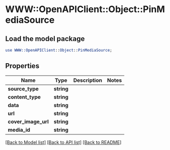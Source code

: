 # WWW::OpenAPIClient::Object::PinMediaSource

## Load the model package
```perl
use WWW::OpenAPIClient::Object::PinMediaSource;
```

## Properties
Name | Type | Description | Notes
------------ | ------------- | ------------- | -------------
**source_type** | **string** |  | 
**content_type** | **string** |  | 
**data** | **string** |  | 
**url** | **string** |  | 
**cover_image_url** | **string** |  | 
**media_id** | **string** |  | 

[[Back to Model list]](../README.md#documentation-for-models) [[Back to API list]](../README.md#documentation-for-api-endpoints) [[Back to README]](../README.md)


